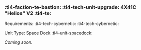 ### :ti4-faction-te-bastion: :ti4-tech-unit-upgrade:  **4X41C "Helios" V2** :ti4-te:

Requirements: :ti4-tech-cybernetic: :ti4-tech-cybernetic:

Unit Type: Space Dock :ti4-unit-spacedock:

_Coming soon._

